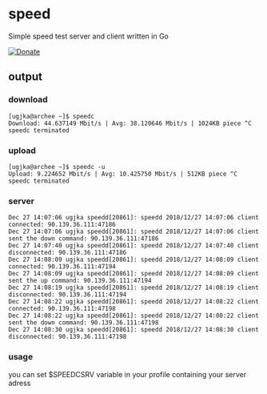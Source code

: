 # speed
Simple speed test server and client written in Go

[![Donate](https://dl.ugjka.net/Donate-PayPal-green.svg)](https://www.paypal.me/ugjka)

## output

### download

```
[ugjka@archee ~]$ speedc 
Download: 44.637149 Mbit/s | Avg: 38.120646 Mbit/s | 1024KB piece ^C
speedc terminated 
```

### upload

```
[ugjka@archee ~]$ speedc -u
Upload: 9.224652 Mbit/s | Avg: 10.425750 Mbit/s | 512KB piece ^C
speedc terminated 
```

### server

```
Dec 27 14:07:06 ugjka speedd[20861]: speedd 2018/12/27 14:07:06 client connected: 90.139.36.111:47186
Dec 27 14:07:06 ugjka speedd[20861]: speedd 2018/12/27 14:07:06 client sent the down command: 90.139.36.111:47186
Dec 27 14:07:40 ugjka speedd[20861]: speedd 2018/12/27 14:07:40 client disconnected: 90.139.36.111:47186
Dec 27 14:08:09 ugjka speedd[20861]: speedd 2018/12/27 14:08:09 client connected: 90.139.36.111:47194
Dec 27 14:08:09 ugjka speedd[20861]: speedd 2018/12/27 14:08:09 client sent the up command: 90.139.36.111:47194
Dec 27 14:08:19 ugjka speedd[20861]: speedd 2018/12/27 14:08:19 client disconnected: 90.139.36.111:47194
Dec 27 14:08:22 ugjka speedd[20861]: speedd 2018/12/27 14:08:22 client connected: 90.139.36.111:47198
Dec 27 14:08:22 ugjka speedd[20861]: speedd 2018/12/27 14:08:22 client sent the down command: 90.139.36.111:47198
Dec 27 14:08:30 ugjka speedd[20861]: speedd 2018/12/27 14:08:30 client disconnected: 90.139.36.111:47198
```

### usage

you can set $SPEEDCSRV variable in your profile containing your server adress
